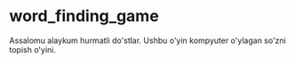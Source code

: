 # word_finding_game
Assalomu alaykum hurmatli do'stlar. Ushbu o'yin kompyuter o'ylagan so'zni topish o'yini.
